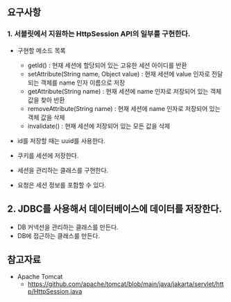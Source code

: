 ## 요구사항

### 1. 서블릿에서 지원하는 HttpSession API의 일부를 구현한다.
- 구현할 메소드 목록
  - getId() : 현재 세션에 할당되어 있는 고유한 세션 아이디를 반환
  - setAttribute(String name, Object value) : 현재 세션에 value 인자로 전달되는 객체를 name 인자 이름으로 저장
  - getAttribute(String name) : 현재 세션에 name 인자로 저장되어 있는 객체 값을 찾아 반환 
  - removeAttribute(String name) : 현재 세션에 name 인자로 저장되어 있는 객체 값을 삭제
  - invalidate() : 현재 세션에 저장되어 있는 모든 값을 삭제


- id를 저장할 때는 uuid를 사용한다.
- 쿠키를 세션에 저장한다.
- 세션을 관리하는 클래스를 구현한다.
- 요청은 세션 정보를 포함할 수 있다.

## 2. JDBC를 사용해서 데이터베이스에 데이터를 저장한다.

- DB 커넥션을 관리하는 클래스를 만든다.
- DB에 접근하는 클래스를 만든다.

## 참고자료

- Apache Tomcat
  - https://github.com/apache/tomcat/blob/main/java/jakarta/servlet/http/HttpSession.java